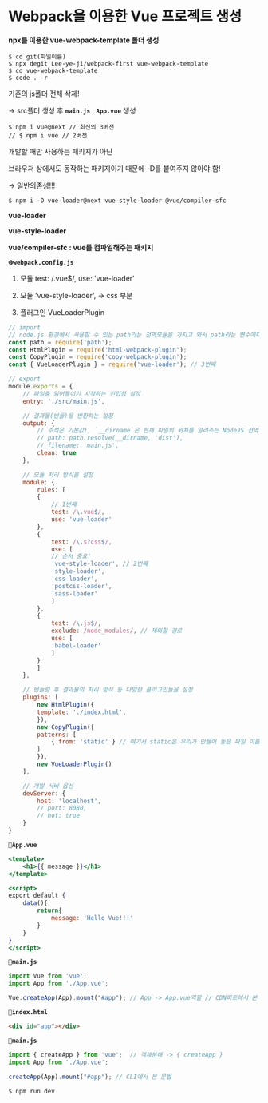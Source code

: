 # Webpack을 이용한 Vue 프로젝트 생성
**npx를 이용한 vue-webpack-template 폴더 생성**

```
$ cd git(파일이름)
$ npx degit Lee-ye-ji/webpack-first vue-webpack-template
$ cd vue-webpack-template
$ code . -r
```

기존의 js폴더 전체 삭제! 

→ src폴더 생성 후 **`main.js`** , **`App.vue`** 생성

```
$ npm i vue@next // 최신의 3버전
// $ npm i vue // 2버전
```

개발할 때만 사용하는 패키지가 아닌 

브라우저 상에서도 동작하는 패키지이기 때문에 -D를 붙여주지 않아야 함!

→ 일반의존성!!!

```
$ npm i -D vue-loader@next vue-style-loader @vue/compiler-sfc
```

**vue-loader** 

**vue-style-loader**

**vue/compiler-sfc : vue를 컴파일해주는 패키지**

**`🌐webpack.config.js`**

1) 모듈 test: /\.vue$/,  use: 'vue-loader'

2)  모듈 'vue-style-loader', → css 부분

3) 플러그인 VueLoaderPlugin

```jsx
// import
// node.js 환경에서 사용할 수 있는 path라는 전역모듈을 가지고 와서 path라는 변수에다가 할당함
const path = require('path');
const HtmlPlugin = require('html-webpack-plugin');
const CopyPlugin = require('copy-webpack-plugin');
const { VueLoaderPlugin } = require('vue-loader'); // 3번째

// export
module.exports = {
    // 파일을 읽어들이기 시작하는 진입점 설정
    entry: './src/main.js',

    // 결과물(번들)을 반환하는 설정
    output: {
        // 주석은 기본값!, `__dirname`은 현재 파일의 위치를 알려주는 NodeJS 전역 변수
        // path: path.resolve(__dirname, 'dist'),
        // filename: 'main.js',
        clean: true
    },

    // 모듈 처리 방식을 설정
    module: {
        rules: [
        {
            // 1번째
            test: /\.vue$/,
            use: 'vue-loader'
        },
        {
            test: /\.s?css$/,
            use: [
            // 순서 중요!
            'vue-style-loader', // 2번째
            'style-loader',
            'css-loader',
            'postcss-loader',
            'sass-loader'
            ]
        },
        {
            test: /\.js$/,
            exclude: /node_modules/, // 제외할 경로
            use: [
            'babel-loader'
            ]
        }
        ]
    },

    // 번들링 후 결과물의 처리 방식 등 다양한 플러그인들을 설정
    plugins: [
        new HtmlPlugin({
        template: './index.html',
        }),
        new CopyPlugin({
        patterns: [
            { from: 'static' } // 여기서 static은 우리가 만들어 놓은 파일 이름!
        ]
        }),
        new VueLoaderPlugin()
    ],

    // 개발 서버 옵션
    devServer: {
        host: 'localhost',
        // port: 8080,
        // hot: true
    }
}
```

**`🍏App.vue`**

```jsx
<template>
    <h1>{{ message }}</h1>
</template>

<script>
export default {
    data(){
        return{
            message: 'Hello Vue!!!'
        }
    }
}
</script>
```

**`🧀main.js`**

```jsx
import Vue from 'vue';
import App from './App.vue';

Vue.createApp(App).mount("#app"); // App -> App.vue역할 // CDN파트에서 본 문법
```

**`🍎index.html`**

```html
<div id="app"></div>
```

**`🧀main.js`**

```jsx
import { createApp } from 'vue';  // 객체분해 -> { createApp }
import App from './App.vue';

createApp(App).mount("#app"); // CLI에서 본 문법
```

```
$ npm run dev
```
